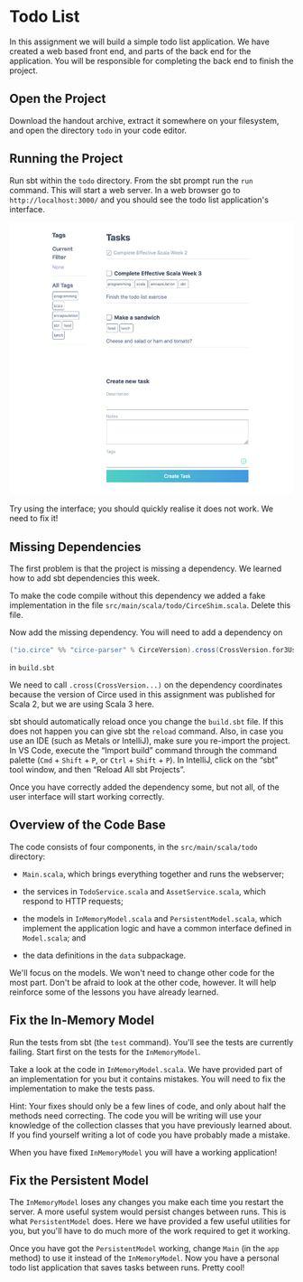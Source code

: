 # Todo List

In this assignment we will build a simple todo list application. We have created
a web based front end, and parts of the back end for the application. You will
be responsible for completing the back end to finish the project.


## Open the Project

Download the handout archive, extract it somewhere on your filesystem, and open the
directory `todo` in your code editor.


## Running the Project

Run sbt within the `todo` directory. From the sbt prompt run the `run` command.
This will start a web server. In a web browser go to `http://localhost:3000/`
and you should see the todo list application's interface. 

![The Todo list application user interface.](./todo-ui.png)

Try using the interface; you should quickly realise it does not work. We need to
fix it!


## Missing Dependencies

The first problem is that the project is missing a dependency. We learned how to
add sbt dependencies this week.

To make the code compile without this dependency we added a fake implementation
in the file `src/main/scala/todo/CirceShim.scala`. Delete this file.

Now add the missing dependency. You will need to add a dependency on

```scala
("io.circe" %% "circe-parser" % CirceVersion).cross(CrossVersion.for3Use2_13)
```

in `build.sbt`

We need to call `.cross(CrossVersion...)` on the dependency coordinates
because the version of Circe used in this assignment was published for
Scala 2, but we are using Scala 3 here.

sbt should automatically reload once you change the `build.sbt` file. If this
does not happen you can give sbt the `reload` command. Also, in case you use
an IDE (such as Metals or IntelliJ), make sure you re-import the project. In
VS Code, execute the “Import build” command through the command palette
(`Cmd` + `Shift` + `P`, or `Ctrl` + `Shift` + `P`). In IntelliJ, click on the
“sbt” tool window, and then “Reload All sbt Projects”.

Once you have correctly added the dependency some, but not all, of the user
interface will start working correctly.


## Overview of the Code Base

The code consists of four components, in the `src/main/scala/todo` directory:

- `Main.scala`, which brings everything together and runs the webserver;

- the services in `TodoService.scala` and `AssetService.scala`, which respond to
  HTTP requests;

- the models in `InMemoryModel.scala` and `PersistentModel.scala`, which
  implement the application logic and have a common interface defined in
  `Model.scala`; and

- the data definitions in the `data` subpackage.

We'll focus on the models. We won't need to change other code for the most part.
Don't be afraid to look at the other code, however. It will help reinforce some
of the lessons you have already learned.


## Fix the In-Memory Model

Run the tests from sbt (the `test` command). You'll see the tests are currently
failing. Start first on the tests for the `InMemoryModel`. 

Take a look at the code in `InMemoryModel.scala`. We have provided part of an
implementation for you but it contains mistakes. You will need to fix the
implementation to make the tests pass. 

Hint: Your fixes should only be a few lines of code, and only about half the
methods need correcting. The code you will be writing will use your knowledge of
the collection classes that you have previously learned about. If you find
yourself writing a lot of code you have probably made a mistake.

When you have fixed `InMemoryModel` you will have a working application!


## Fix the Persistent Model

The `InMemoryModel` loses any changes you make each time you restart the server.
A more useful system would persist changes between runs. This is what
`PersistentModel` does. Here we have provided a few useful utilities for you,
but you'll have to do much more of the work required to get it working.

Once you have got the `PersistentModel` working, change `Main` (in the `app`
method) to use it instead of the `InMemoryModel`. Now you have a personal todo
list application that saves tasks between runs. Pretty cool!
